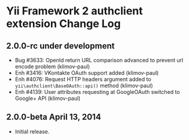 Yii Framework 2 authclient extension Change Log
===============================================

2.0.0-rc under development
--------------------------

- Bug #3633: OpenId return URL comparison advanced to prevent url encode problem (klimov-paul)
- Enh #3416: VKontakte OAuth support added (klimov-paul)
- Enh #4076: Request HTTP headers argument added to `yii\authclient\BaseOAuth::api()` method (klimov-paul)
- Enh #4139: User attributes requesting at GoogleOAuth switched to Google+ API (klimov-paul)


2.0.0-beta April 13, 2014
-------------------------

- Initial release.